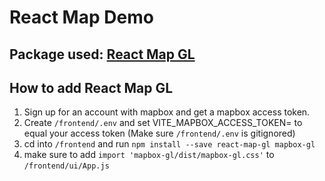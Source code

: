 # React Map Demo
## Package used: [React Map GL](https://github.com/visgl/react-map-gl)
## How to add React Map GL
1. Sign up for an account with mapbox and get a mapbox access token.
1. Create `/frontend/.env` and set VITE_MAPBOX_ACCESS_TOKEN= to equal your access token (Make sure `/frontend/.env` is gitignored)    
1. cd into `/frontend`  and run `npm install --save react-map-gl mapbox-gl`
1. make sure to add `import 'mapbox-gl/dist/mapbox-gl.css'` to `/frontend/ui/App.js`
## 


